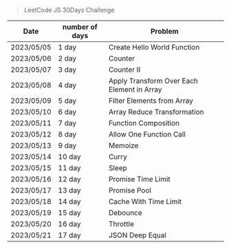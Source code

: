 > LeetCode JS 30Days Challenge


| Date       | number of days | Problem                                |
|------------|----------------|----------------------------------------|
| 2023/05/05 | 1 day          | Create Hello World Function            |
| 2023/05/06 | 2 day          | Counter                                |
| 2023/05/07 | 3 day          | Counter II                             |
| 2023/05/08 | 4 day          | Apply Transform Over Each Element in Array |
| 2023/05/09 | 5 day          | Filter Elements from Array             |
| 2023/05/10 | 6 day          | Array Reduce Transformation            |
| 2023/05/11 | 7 day          | Function Composition                   |
| 2023/05/12 | 8 day          | Allow One Function Call                |
| 2023/05/13 | 9 day          | Memoize                                |
| 2023/05/14 | 10 day         | Curry                                  |
| 2023/05/15 | 11 day         | Sleep                                  |
| 2023/05/16 | 12 day         | Promise Time Limit                                 |
| 2023/05/17 | 13 day         | Promise Pool|
| 2023/05/18 | 14 day         | Cache With Time Limit|
| 2023/05/19 | 15 day         | Debounce|
| 2023/05/20 | 16 day         | 	Throttle|
| 2023/05/21 | 17 day         | 	JSON Deep Equal|


